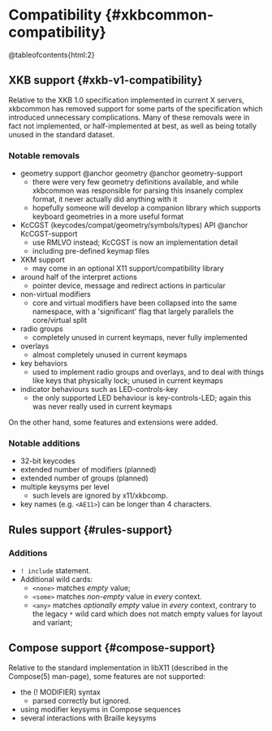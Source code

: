 # Compatibility {#xkbcommon-compatibility}

@tableofcontents{html:2}

## XKB support {#xkb-v1-compatibility}

Relative to the XKB 1.0 specification implemented in current X servers,
xkbcommon has removed support for some parts of the specification which
introduced unnecessary complications.  Many of these removals were in fact
not implemented, or half-implemented at best, as well as being totally
unused in the standard dataset.

### Notable removals

- geometry support @anchor geometry
  @anchor geometry-support
  + there were very few geometry definitions available, and while
    xkbcommon was responsible for parsing this insanely complex format,
    it never actually did anything with it
  + hopefully someone will develop a companion library which supports
    keyboard geometries in a more useful format
- KcCGST (keycodes/compat/geometry/symbols/types) API
  @anchor KcCGST-support
  + use RMLVO instead; KcCGST is now an implementation detail
  + including pre-defined keymap files
- XKM support
  + may come in an optional X11 support/compatibility library
- around half of the interpret actions
  + pointer device, message and redirect actions in particular
- non-virtual modifiers
  + core and virtual modifiers have been collapsed into the same
    namespace, with a 'significant' flag that largely parallels the
    core/virtual split
- radio groups
  + completely unused in current keymaps, never fully implemented
- overlays
  + almost completely unused in current keymaps
- key behaviors
  + used to implement radio groups and overlays, and to deal with things
    like keys that physically lock; unused in current keymaps
- indicator behaviours such as LED-controls-key
  + the only supported LED behaviour is key-controls-LED; again this
    was never really used in current keymaps

On the other hand, some features and extensions were added.

### Notable additions

- 32-bit keycodes
- extended number of modifiers (planned)
- extended number of groups (planned)
- multiple keysyms per level
  + such levels are ignored by x11/xkbcomp.
- key names (e.g. `<AE11>`) can be longer than 4 characters.

## Rules support {#rules-support}

### Additions

- `! include` statement.
- Additional wild cards:
  - `<none>` matches *empty* value;
  - `<some>` matches *non-empty* value in *every* context.
  - `<any>` matches *optionally empty* value in *every* context, contrary to the
    legacy `*` wild card which does not match empty values for layout and
    variant;

## Compose support {#compose-support}

Relative to the standard implementation in libX11 (described in the
Compose(5) man-page), some features are not supported:

- the (! MODIFIER) syntax
    + parsed correctly but ignored.
- using modifier keysyms in Compose sequences
- several interactions with Braille keysyms
